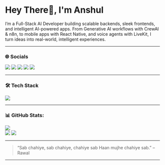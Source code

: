 <h1>Hey There👋, I'm Anshul </h1>

I’m a Full-Stack AI Developer building scalable backends, sleek frontends, and intelligent AI-powered apps. From Generative AI workflows with CrewAI & n8n, to mobile apps with React Native, and voice agents with LiveKit, I turn ideas into real-world, intelligent experiences.

---

### 🌐 Socials

<p>
  <a href="https://linkedin.com/in/your-linkedin" target="_blank"><img src="https://img.shields.io/badge/LinkedIn-0A66C2?style=for-the-badge&logo=linkedin&logoColor=white" /></a>
  <a href="mailto:your.email@example.com"><img src="https://img.shields.io/badge/Email-D14836?style=for-the-badge&logo=gmail&logoColor=white" /></a>
  <a href="mailto:your.email@example.com"><img src="https://img.shields.io/badge/Spotify-1ED760?style=for-the-badge&logo=spotify&logoColor=white" /></a>
  <a href="mailto:your.email@example.com"><img src="https://img.shields.io/badge/Portfolio-%23000000.svg?style=for-the-badge&logo=firefox&logoColor=#FF7139" /></a>
  <a href="mailto:your.email@example.com"><img src="https://img.shields.io/badge/X-%23000000.svg?style=for-the-badge&logo=X&logoColor=white" /></a>
</p>

---

### 🛠️ Tech Stack

<p>
  <img src="https://skillicons.dev/icons?i=js,ts,react,nextjs,nodejs,express,ubuntu,python,fastapi,tailwind,figma,git,docker,mongodb,postgres,postman,pnpm" />
</p>

---

### 📊 GitHub Stats:
![](https://nirzak-streak-stats.vercel.app/?user=anshulkardam&theme=gotham&hide_border=true)<br/>
![](https://github-readme-stats.vercel.app/api/top-langs/?username=anshulkardam&theme=gotham&hide_border=true&include_all_commits=true&count_private=true&layout=compact)
![](https://github-profile-trophy.vercel.app/?username=anshulkardam&theme=monokai&no-frame=true&no-bg=true&margin-w=4)

---

> “Sab chahiye, sab chahiye, chahiye sab Haan mujhe chahiye sab.” – Rawal

---

